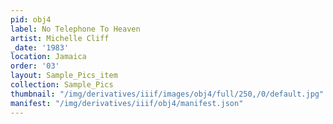```yaml
---
pid: obj4
label: No Telephone To Heaven
artist: Michelle Cliff
_date: '1983'
location: Jamaica
order: '03'
layout: Sample_Pics_item
collection: Sample_Pics
thumbnail: "/img/derivatives/iiif/images/obj4/full/250,/0/default.jpg"
manifest: "/img/derivatives/iiif/obj4/manifest.json"
---
```

